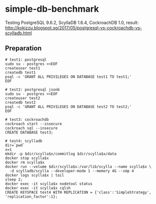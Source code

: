 # simple-db-benchmark

Testing PostgreSQL 9.6.2, ScyllaDB 1.6.4, CockroachDB 1.0, result: http://kokizzu.blogspot.sg/2017/05/postgresql-vs-cockroachdb-vs-scylladb.html

## Preparation

```
# test1: postgresql
sudo su - postgres <<EOF
createuser test1
createdb test1
psql -c 'GRANT ALL PRIVILEGES ON DATABASE test1 TO test1;'
EOF

# test2: postgresql jsonb
sudo su - postgres <<EOF
createuser test2
createdb test2
psql -c 'GRANT ALL PRIVILEGES ON DATABASE test2 TO test2;'
EOF

# test3: cockroachdb
cockroach start --insecure
cockroach sql --insecure
CREATE DATABASE test3;

# test4: scylladb
dir=`pwd`
x=1
mkdir -p $dir/scylla$x/commitlog $dir/scylla$x/data
docker stop scylla$x
docker rm scylla$x
docker run --volume $dir/scylla$x:/var/lib/scylla --name scylla$x \
  -d scylladb/scylla --developer-mode 1 --memory 4G --smp 4
docker logs scylla$x | tail
sleep 2;
docker exec -it scylla$x nodetool status
docker exec -it scylla$x cqlsh 
CREATE KEYSPACE test4 WITH REPLICATION = {'class':'SimpleStrategy', 'replication_factor':1};
```
